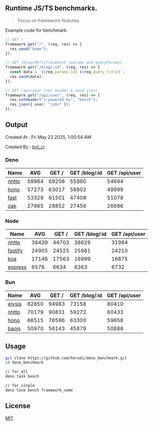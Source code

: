 ## Runtime JS/TS benchmarks.

> Focus on framework features.

Example code for benchmark.
```ts
// GET /
framework.get("/", (req, res) => {
  res.send("home");
});

// GET /blog/99?title=bench (params and queryParams)
framework.get("/blog/:id", (req, res) => {
  const data = `${req.params.id} ${req.query.title}`;
  res.send(data);
});

// GET /api/user (set header & send json)
framework.get("/api/user", (req, res) => {
  res.setHeader("x-powered-by", "bench");
  res.json({ user: "john" });
});
```

## Output
Created At : Fri May 23 2025, 1:00:54 AM

Created By : [bot_ci](https://github.com/herudi/deno_benchmarks/commits?author=github-actions%5Bbot%5D)


### Deno
|Name|AVG|GET /|GET /blog/:id|GET /api/user|
|----|----|----|----|----|
|[nhttp](https://github.com/nhttp/nhttp)|59964|69208|55990|54694|
|[hono](https://github.com/honojs/hono)|57273|63017|58802|49999|
|[fast](https://github.com/danteissaias/fast)|53329|61501|47408|51078|
|[oak](https://github.com/oakserver/oak)|27665|28852|27456|26686|
  


### Node
|Name|AVG|GET /|GET /blog/:id|GET /api/user|
|----|----|----|----|----|
|[nhttp](https://github.com/nhttp/nhttp)|38439|44703|38629|31984|
|[fastify](https://github.com/fastify/fastify)|24905|24525|25981|24210|
|[koa](https://github.com/koajs/koa)|17146|17563|16999|16875|
|[express](https://github.com/expressjs/express)|6576|6634|6363|6732|
  


### Bun
|Name|AVG|GET /|GET /blog/:id|GET /api/user|
|----|----|----|----|----|
|[elysia](https://github.com/elysiajs/elysia)|82850|94983|73158|80410|
|[nhttp](https://github.com/nhttp/nhttp)|70179|90831|59272|60433|
|[hono](https://github.com/honojs/hono)|66515|76586|63300|59658|
|[baojs](https://github.com/mattreid1/baojs)|50970|56143|45879|50888|
  



## Usage

```bash
git clone https://github.com/herudi/deno_benchmark.git
cd deno_benchmark

// for_all
deno task bench

// for_single
deno task bench framework_name
```

## License

[MIT](LICENSE)

